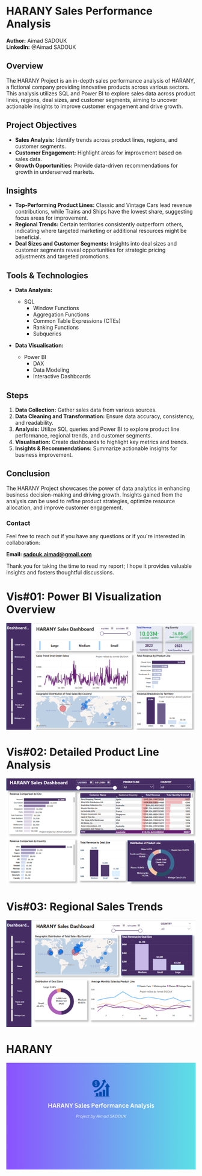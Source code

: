 # HARANY Sales Performance Analysis

**Author:** Aimad SADOUK  
**LinkedIn:** @Aimad SADOUK

## Overview

The HARANY Project is an in-depth sales performance analysis of HARANY, a fictional company providing innovative products across various sectors. This analysis utilizes SQL and Power BI to explore sales data across product lines, regions, deal sizes, and customer segments, aiming to uncover actionable insights to improve customer engagement and drive growth.

## Project Objectives

- **Sales Analysis:** Identify trends across product lines, regions, and customer segments.
- **Customer Engagement:** Highlight areas for improvement based on sales data.
- **Growth Opportunities:** Provide data-driven recommendations for growth in underserved markets.

## Insights

- **Top-Performing Product Lines:** Classic and Vintage Cars lead revenue contributions, while Trains and Ships have the lowest share, suggesting focus areas for improvement.
- **Regional Trends:** Certain territories consistently outperform others, indicating where targeted marketing or additional resources might be beneficial.
- **Deal Sizes and Customer Segments:** Insights into deal sizes and customer segments reveal opportunities for strategic pricing adjustments and targeted promotions.

## Tools & Technologies

- **Data Analysis:** 
  - SQL 
    - Window Functions
    - Aggregation Functions
    - Common Table Expressions (CTEs)
    - Ranking Functions
    - Subqueries

- **Data Visualisation:** 
  - Power BI 
    - DAX 
    - Data Modeling 
    - Interactive Dashboards

## Steps

1. **Data Collection:** Gather sales data from various sources.
2. **Data Cleaning and Transformation:** Ensure data accuracy, consistency, and readability.
3. **Analysis:** Utilize SQL queries and Power BI to explore product line performance, regional trends, and customer segments.
4. **Visualisation:** Create dashboards to highlight key metrics and trends.
5. **Insights & Recommendations:** Summarize actionable insights for business improvement.

## Conclusion

The HARANY Project showcases the power of data analytics in enhancing business decision-making and driving growth. Insights gained from the analysis can be used to refine product strategies, optimize resource allocation, and improve customer engagement.

### Contact

Feel free to reach out if you have any questions or if you're interested in collaboration:

**Email: sadouk.aimad@gmail.com**

Thank you for taking the time to read my report; I hope it provides valuable insights and fosters thoughtful discussions.

# Vis#01: Power BI Visualization Overview
![image alt text](https://github.com/AimadSADOUK/HARANY-Sales-Performance-Analysis_SQL_Power-BI/blob/main/2-%20Page01.PNG)

# Vis#02: Detailed Product Line Analysis
![image alt text](https://github.com/AimadSADOUK/HARANY-Sales-Performance-Analysis_SQL_Power-BI/blob/main/3-%20Page02.PNG)

# Vis#03: Regional Sales Trends
![image alt text](https://github.com/AimadSADOUK/HARANY-Sales-Performance-Analysis_SQL_Power-BI/blob/main/4-%20Page03.PNG)

# HARANY
![image alt text](https://github.com/AimadSADOUK/HARANY-Sales-Performance-Analysis_SQL_Power-BI/blob/main/HARANY.png)

